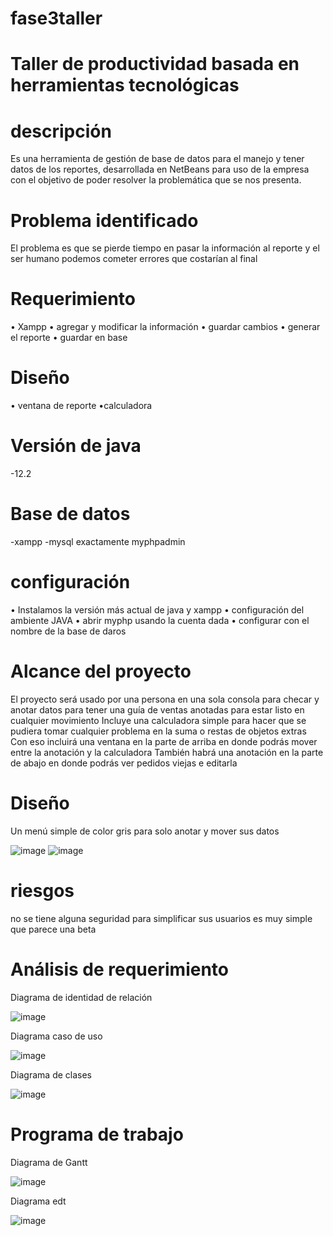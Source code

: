 # fase3taller

# Taller de productividad basada en herramientas tecnológicas

# descripción
Es una herramienta de gestión de base de datos para el manejo y tener datos de los reportes, desarrollada en NetBeans para uso de la empresa con el objetivo de poder resolver la problemática que se nos presenta.
#  Problema identificado
El problema es que se pierde tiempo en pasar la información al reporte y el ser humano podemos cometer errores que costarían al final 
# Requerimiento
•	Xampp 
•	agregar y modificar la información
•	guardar cambios
•	generar el reporte
•	guardar en base
# Diseño
• ventana de reporte
•calculadora
 # Versión de java
-12.2
# Base de datos
-xampp
-mysql exactamente myphpadmin
# configuración
•	Instalamos la versión más actual de java y xampp 
•	configuración del ambiente JAVA
•	abrir myphp usando la cuenta dada
•	configurar con el nombre de la base de daros 
# Alcance del proyecto
El proyecto será usado por una persona en una sola consola para checar y anotar datos para tener una guía de ventas anotadas para estar listo en cualquier movimiento 
Incluye una calculadora simple para hacer que se pudiera tomar cualquier problema en la suma o restas de objetos extras
Con eso incluirá una ventana en la parte de arriba en donde podrás mover entre la anotación y la calculadora 
También habrá una anotación en la parte de abajo en donde podrás ver pedidos viejas e editarla
# Diseño
Un menú simple de color gris para solo anotar y mover sus datos 

![image](https://user-images.githubusercontent.com/78989878/116907135-ca5ff680-ac06-11eb-9fdb-4697caf87f26.png)
![image](https://user-images.githubusercontent.com/78989878/116907146-ce8c1400-ac06-11eb-857f-e374603ce99b.png)
# riesgos
no se tiene alguna seguridad para simplificar sus usuarios 
es muy simple que parece una beta 
# Análisis de requerimiento 
Diagrama de identidad de relación 

![image](https://user-images.githubusercontent.com/78989878/116907227-ed8aa600-ac06-11eb-8c14-d12bed826ea3.png)

Diagrama caso de uso

![image](https://user-images.githubusercontent.com/78989878/116907287-0004df80-ac07-11eb-950b-da5524996636.png)

Diagrama de clases

![image](https://user-images.githubusercontent.com/78989878/116907313-098e4780-ac07-11eb-857f-e8df3118cb7d.png)
# Programa de trabajo
Diagrama de Gantt

![image](https://user-images.githubusercontent.com/78989878/116907542-55d98780-ac07-11eb-8518-79e2fa8ac3fa.png)

Diagrama edt

![image](https://user-images.githubusercontent.com/78989878/116907574-5ffb8600-ac07-11eb-8734-ceb282916cc2.png)

